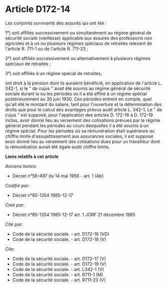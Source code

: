 # Article D172-14

Les conjoints survivants des assurés qui ont été : 

1°) soit affiliés successivement ou simultanément au régime général de sécurité sociale (vieillesse) applicable aux assurés
des professions non agricoles et à un ou plusieurs régimes spéciaux de retraites relevant de l'article R. 711-1 ou de
l'article R. 711-23 ;

2°) soit affiliés successivement ou alternativement à plusieurs régimes spéciaux de retraites ; 

3°) soit affiliés à un régime spécial de retraites,

ont droit à la pension dont ils auraient bénéficié, en application de l'article L. 342-1, si le " de cujus " avait été soumis
au régime général de sécurité sociale durant la ou les périodes où il a été affilié à un régime spécial postérieurement au 30
juin 1930. Ces périodes entrent en compte, quel qu'ait été le montant du salaire, tant pour l'ouverture et la détermination
des droits que pour le calcul des avantages prévus audit article L. 342-1. Le " de cujus " est supposé, pour l'application
des articles D. 172-16 à D. 172-19 inclus, avoir donné lieu au versement des cotisations prévues par le régime général
pendant les périodes au cours desquelles il a été soumis à un régime spécial. Pour les périodes où sa rémunération était
supérieure au chiffre limite d'assujettissement aux assurances sociales, il est supposé avoir donné lieu au versement des
cotisations dues pour un travailleur dont la rémunération aurait été égale audit chiffre limite.

**Liens relatifs à cet article**

_Anciens textes_:

  - Décret n°56-497 du 14 mai 1956 - art. 1 (Ab)

_Codifié par_:

  - Décret n°85-1354 1985-12-17

_Créé par_:

  - Décret n°85-1354 1985-12-17 art. 1 JORF 21 décembre 1985

_Cité par_:

  - Code de la sécurité sociale. - art. D172-16 (VD)
  - Code de la sécurité sociale. - art. D172-18 (V)

_Cite_:

  - Code de la sécurité sociale. - art. D172-17 (V)
  - Code de la sécurité sociale. - art. D172-19 (V)
  - Code de la sécurité sociale. - art. L342-1 (V)
  - Code de la sécurité sociale. - art. R711-1 (M)
  - Code de la sécurité sociale. - art. R711-23 (V)
